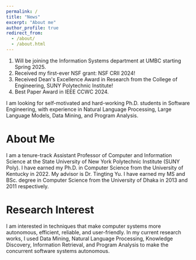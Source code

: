 ```yaml
---
permalink: /
title: "News"
excerpt: "About me"
author_profile: true
redirect_from: 
  - /about/
  - /about.html
---
```

1. Will be joining the Information Systems department at UMBC starting Spring 2025.
2. Received my first-ever NSF grant: NSF CRII 2024!
3. Received Dean's Excellence Award in Research from the College of Engineering, SUNY Polytechnic Institute!
4. Best Paper Award in IEEE CCWC 2024.

I am looking for self-motivated and hard-working Ph.D. students in Software Engineering, with experience in Natural Language Processing, Large Language Models, Data Mining, and Program Analysis.

About Me
======

I am a tenure-track Assistant Professor of Computer and Information Science at the State University of New York Polytechnic Institute (SUNY Poly). I have earned my Ph.D. in Computer Science from the University of Kentucky in 2022. My advisor is Dr. Tingting Yu. I have earned my MS and BSc. degree in Computer Science from the University of Dhaka in 2013 and 2011 respectively.


Research Interest
======
I am interested in techniques that make computer systems more autonomous, efficient, reliable, and user-friendly. In my current research works, I used Data Mining, Natural Language Processing, Knowledge Discovery, Information Retrieval, and Program Analysis to make the concurrent software systems autonomous.  


